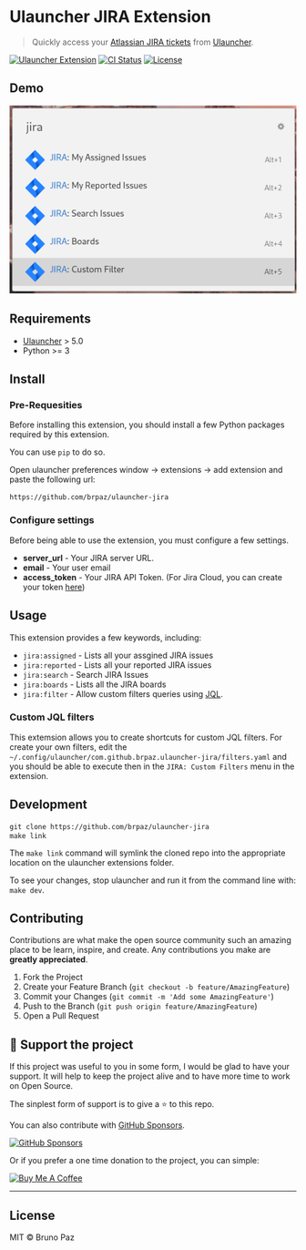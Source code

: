 # Ulauncher JIRA Extension

> Quickly access your [Atlassian JIRA tickets](https://www.atlassian.com/software/jira) from [Ulauncher](https://ulauncher.io/).

[![Ulauncher Extension](https://img.shields.io/badge/Ulauncher-Extension-yellowgreen.svg?style=for-the-badge)](https://ext.ulauncher.io/)
[![CI Status](https://img.shields.io/github/workflow/status/brpaz/ulauncher-jira/CI?color=orange&label=actions&logo=github&logoColor=orange&style=for-the-badge)](https://github.com/brpaz/ulauncher-jira)
[![License](https://img.shields.io/github/license/brpaz/ulauncher-jira.svg?style=for-the-badge)](https://github.com/brpaz/ulauncher-jira/blob/master/LICENSE)


## Demo

![Demo](assets/demo.png)

## Requirements

* [Ulauncher](https://github.com/Ulauncher/Ulauncher) > 5.0
* Python >= 3

## Install

### Pre-Requesities

Before installing this extension, you should install a few Python packages required by this extension.

You can use `pip` to do so.



Open ulauncher preferences window -> extensions -> add extension and paste the following url:

```
https://github.com/brpaz/ulauncher-jira
```

### Configure settings

Before being able to use the extension, you must configure a few settings.

- **server_url** - Your JIRA server URL.
- **email** - Your user email
- **access_token** - Your JIRA API Token. (For Jira Cloud, you can create your token [here](https://id.atlassian.com/manage-profile/security/api-tokens))


## Usage

This extension provides a few keywords, including:

- `jira:assigned` - Lists all your assgined JIRA issues
- `jira:reported` - Lists all your reported JIRA issues
- `jira:search` - Search JIRA Issues
- `jira:boards`  - Lists all the JIRA boards
- `jira:filter` - Allow custom filters queries using [JQL](https://support.atlassian.com/jira-service-management-cloud/docs/use-advanced-search-with-jira-query-language-jql/).

### Custom JQL filters

This extemsion allows you to create shortcuts for custom JQL filters. For create your own filters, edit the `~/.config/ulauncher/com.github.brpaz.ulauncher-jira/filters.yaml` and you should be able to execute then in the `JIRA: Custom Filters` menu in the extension.


## Development

```
git clone https://github.com/brpaz/ulauncher-jira
make link
```

The `make link` command will symlink the cloned repo into the appropriate location on the ulauncher extensions folder.

To see your changes, stop ulauncher and run it from the command line with: `make dev`.

## Contributing

Contributions are what make the open source community such an amazing place to be learn, inspire, and create. Any contributions you make are **greatly appreciated**.

1. Fork the Project
2. Create your Feature Branch (`git checkout -b feature/AmazingFeature`)
3. Commit your Changes (`git commit -m 'Add some AmazingFeature'`)
4. Push to the Branch (`git push origin feature/AmazingFeature`)
5. Open a Pull Request

## 💛 Support the project

If this project was useful to you in some form, I would be glad to have your support.  It will help to keep the project alive and to have more time to work on Open Source.

The sinplest form of support is to give a ⭐️ to this repo.

You can also contribute with [GitHub Sponsors](https://github.com/sponsors/brpaz).

[![GitHub Sponsors](https://img.shields.io/badge/GitHub%20Sponsors-Sponsor%20Me-red?style=for-the-badge)](https://github.com/sponsors/brpaz)

Or if you prefer a one time donation to the project, you can simple:

<a href="https://www.buymeacoffee.com/Z1Bu6asGV" target="_blank"><img src="https://www.buymeacoffee.com/assets/img/custom_images/orange_img.png" alt="Buy Me A Coffee"
style="height: auto !important;width: auto !important;" ></a>

---
## License

MIT &copy; Bruno Paz
